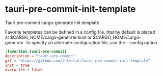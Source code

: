 # tauri-pre-commit-init-template
Tauri pre-commit cargo-generate init template

Favorite templates can be defined in a config file, that by default is placed at $CARGO_HOME/cargo-generate.toml or $CARGO_HOME/cargo-generate. To specify an alternate configuration file, use the --config option.

``` toml
[favorites.tauri-pre-commit]
description = "tauri-pre-commit"
git = "https://github.com/thlstsul/tauri-pre-commit-init-template"
init = true
overwrite = false
```
